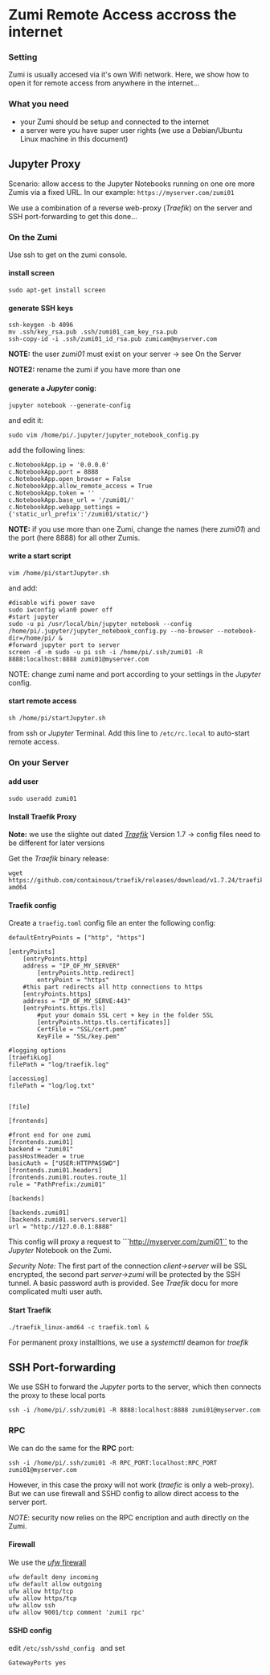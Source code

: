 # Zumi Remote Access accross the internet
### Setting
Zumi is usually accesed via it's own Wifi network. Here, we show how to open it for remote access from anywhere in the internet...

### What you need
* your Zumi should be setup and connected to the internet
* a server were you have super user rights (we use a Debian/Ubuntu Linux machine in this document)

## Jupyter Proxy
Scenario: allow access to the Jupyter Notebooks running on one ore more Zumis via a fixed URL. 
In our example: ``https://myserver.com/zumi01``

We use a combination of a reverse web-proxy (*Traefik*) on the server and SSH port-forwarding to get this done... 

### On the Zumi
Use ssh to get on the zumi console.

#### install screen
```
sudo apt-get install screen
```
#### generate SSH keys
```
ssh-keygen -b 4096
mv .ssh/key_rsa.pub .ssh/zumi01_cam_key_rsa.pub
ssh-copy-id -i .ssh/zumi01_id_rsa.pub zumicam@myserver.com
```
**NOTE:** the user *zumi01* must exist on your server -> see On the Server

**NOTE2:** rename the zumi if you have more than one

#### generate a *Jupyter* conig:
```
jupyter notebook --generate-config
```
and edit it:
```
sudo vim /home/pi/.jupyter/jupyter_notebook_config.py
```
add the following lines:
```
c.NotebookApp.ip = '0.0.0.0'
c.NotebookApp.port = 8888
c.NotebookApp.open_browser = False
c.NotebookApp.allow_remote_access = True
c.NotebookApp.token = ''
c.NotebookApp.base_url = '/zumi01/'
c.NotebookApp.webapp_settings = {'static_url_prefix':'/zumi01/static/'}

```
**NOTE:** if you use more than one Zumi, change the names (here *zumi01*) and the port (here 8888) for all other Zumis.

#### write a start script
```
vim /home/pi/startJupyter.sh
```
and add:
```
#disable wifi power save
sudo iwconfig wlan0 power off
#start jupyter
sudo -u pi /usr/local/bin/jupyter notebook --config /home/pi/.jupyter/jupyter_notebook_config.py --no-browser --notebook-dir=/home/pi/ &
#forward jupyter port to server
screen -d -m sudo -u pi ssh -i /home/pi/.ssh/zumi01 -R 8888:localhost:8888 zumi01@myserver.com
```
NOTE: change zumi name and port according to your settings in the *Jupyter* config.

#### start remote access
```
sh /home/pi/startJupyter.sh
```
from ssh or *Jupyter* Terminal. Add this line to ``/etc/rc.local`` to auto-start remote access.

### On your Server

#### add user
```
sudo useradd zumi01
```

#### Install Traefik Proxy
**Note:** we use  the slighte out dated [*Traefik*](https://docs.traefik.io/) Version 1.7 -> config files need to be different for later versions

Get the *Traefik* binary release: 
```
wget https://github.com/containous/traefik/releases/download/v1.7.24/traefik_linux-amd64
```

#### Traefik config
Create a ``traefig.toml`` config file an enter the following config:
```
defaultEntryPoints = ["http", "https"]

[entryPoints]
    [entryPoints.http]
    address = "IP_OF_MY_SERVER"
    	[entryPoints.http.redirect]
    	entryPoint = "https"
    #this part redirects all http connections to https 
    [entryPoints.https]
    address = "IP_OF_MY_SERVE:443"
    [entryPoints.https.tls]
        #put your domain SSL cert + key in the folder SSL
      	[entryPoints.https.tls.certificates]]
      	CertFile = "SSL/cert.pem"
      	KeyFile = "SSL/key.pem"

#logging options               
[traefikLog]
filePath = "log/traefik.log"

[accessLog]
filePath = "log/log.txt"


[file]

[frontends]

#front end for one zumi
[frontends.zumi01]
backend = "zumi01"
passHostHeader = true
basicAuth = ["USER:HTTPPASSWD"]
[frontends.zumi01.headers]
[frontends.zumi01.routes.route_1]
rule = "PathPrefix:/zumi01"

[backends]

[backends.zumi01]
[backends.zumi01.servers.server1]
url = "http://127.0.0.1:8888"
```
This config will proxy a request to ```http://myserver.com/zumi01`` to the *Jupyter* Notebook on the Zumi.

*Security Note:* The first part of the connection *client->server* will be SSL encrypted, the second part *server->zumi* will be protected by the SSH tunnel. A basic password auth is provided. See *Traefik* docu for more complicated multi user auth.

#### Start Traefik 
```
./traefik_linux-amd64 -c traefik.toml &
```
For permanent proxy installtions, we use a *systemcttl* deamon for *traefik*


## SSH Port-forwarding 
We use SSH to forward the *Jupyter* ports to the server, which then connects the proxy to these local ports
```
ssh -i /home/pi/.ssh/zumi01 -R 8888:localhost:8888 zumi01@myserver.com
```
### RPC
We can do the same for the **RPC** port:
```
ssh -i /home/pi/.ssh/zumi01 -R RPC_PORT:localhost:RPC_PORT zumi01@myserver.com
```
However, in this case the proxy will not work (*traefic* is only a web-proxy). But we can use firewall and SSHD config to allow direct access to the server port.

*NOTE*: security now relies on the RPC encription and auth directly on the Zumi.

#### Firewall 
We use the [*ufw* firewall](https://www.cyberciti.biz/faq/how-to-setup-a-ufw-firewall-on-ubuntu-18-04-lts-server/)
```
ufw default deny incoming
ufw default allow outgoing
ufw allow http/tcp
ufw allow https/tcp
ufw allow ssh
ufw allow 9001/tcp comment 'zumi1 rpc'
```

#### SSHD config
edit ``/etc/ssh/sshd_config `` and set
```
GatewayPorts yes
```
